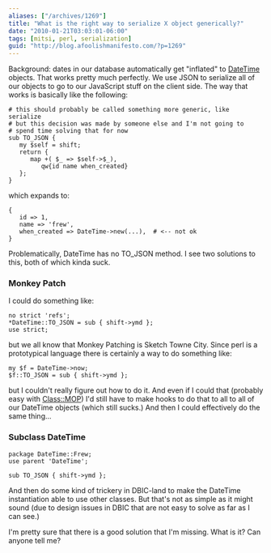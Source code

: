 ```yaml
---
aliases: ["/archives/1269"]
title: "What is the right way to serialize X object generically?"
date: "2010-01-21T03:03:01-06:00"
tags: [mitsi, perl, serialization]
guid: "http://blog.afoolishmanifesto.com/?p=1269"
---
```

Background: dates in our database automatically get "inflated" to
[DateTime](http://search.cpan.org/perldoc?DateTime) objects. That works pretty
much perfectly. We use JSON to serialize all of our objects to go to our
JavaScript stuff on the client side. The way that works is basically like the
following:

    # this should probably be called something more generic, like serialize
    # but this decision was made by someone else and I'm not going to
    # spend time solving that for now
    sub TO_JSON {
       my $self = shift;
       return {
          map +( $_ => $self->$_),
             qw{id name when_created}
       };
    }

which expands to:

    {
       id => 1,
       name => 'frew',
       when_created => DateTime->new(...),  # <-- not ok
    }

Problematically, DateTime has no TO\_JSON method. I see two solutions to this,
both of which kinda suck.

### Monkey Patch

I could do something like:

    no strict 'refs';
    *DateTime::TO_JSON = sub { shift->ymd };
    use strict;

but we all know that Monkey Patching is Sketch Towne City. Since perl is a
prototypical language there is certainly a way to do something like:

    my $f = DateTime->now;
    $f::TO_JSON = sub { shift->ymd };

but I couldn't really figure out how to do it. And even if I could that
(probably easy with [Class::MOP](http://search.cpan.org/perldoc?Class::MOP)) I'd
still have to make hooks to do that to all to all of our DateTime objects (which
still sucks.) And then I could effectively do the same thing...

### Subclass DateTime

    package DateTime::Frew;
    use parent 'DateTime';

    sub TO_JSON { shift->ymd };

And then do some kind of trickery in DBIC-land to make the DateTime
instantiation able to use other classes. But that's not as simple as it might
sound (due to design issues in DBIC that are not easy to solve as far as I can
see.)

I'm pretty sure that there is a good solution that I'm missing. What is it? Can
anyone tell me?
